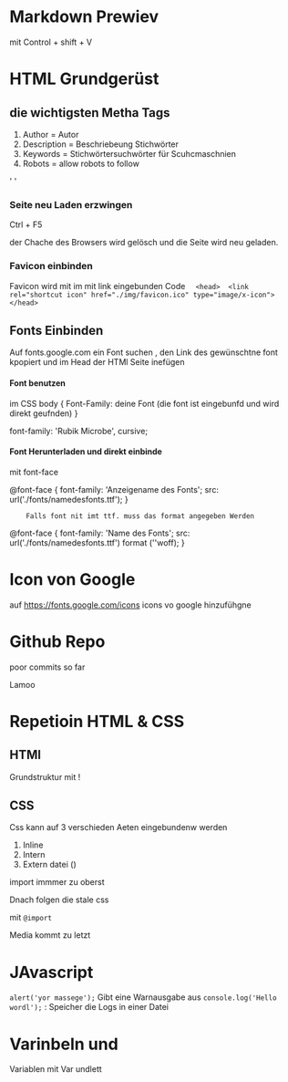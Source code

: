 
# Markdown Prewiev
mit Control + shift + V
# HTML Grundgerüst

## die wichtigsten Metha Tags
1. Author = Autor 
2. Description = Beschriebeung Stichwörter 
3. Keywords = Stichwörtersuchwörter für Scuhcmaschnien
4. Robots = allow robots to follow 

'<meta name="author" content="nahum">
<meta name="description" content="Modul 294">
<meta name="keywords" content="frontned entwcklung">
<meta name="robots" content="index, follow">'

### Seite neu Laden erzwingen
Ctrl + F5

der Chache des Browsers wird gelösch und die Seite wird neu geladen.

### Favicon einbinden 
Favicon wird mit im <Head></Head> mit link eingebunden
Code
`   <head> 
        <link rel="shortcut icon" href="./img/favicon.ico" type="image/x-icon">
    </head>
`


## Fonts Einbinden 

Auf fonts.google.com ein Font suchen , den Link des gewünschtne font kpopiert und im Head der HTMl Seite inefügen

#### Font benutzen
im CSS 
body {
    Font-Family: deine Font (die font ist eingebunfd und wird direkt geufnden)
} 

font-family: 'Rubik Microbe', cursive;


#### Font Herunterladen und direkt einbinde

mit font-face 

@font-face {
            font-family: 'Anzeigename des Fonts';
            src: url('./fonts/namedesfonts.ttf');
        }


        Falls font nit imt ttf. muss das format angegeben Werden

@font-face {
            font-family: 'Name des Fonts';
            src: url('./fonts/namedesfonts.ttf') format (''woff);
        }


# Icon von Google 

auf https://fonts.google.com/icons
icons vo google hinzufühgne

# Github Repo

poor commits so far

Lamoo

# Repetioin HTML & CSS

## HTMl
Grundstruktur mit !

## CSS

Css kann auf 3 verschieden Aeten eingebundenw werden
1. Inline 
2. Intern
3. Extern datei (<link rel="stylesheet" href="./css/style.css">)

import immmer zu oberst 

Dnach folgen die stale css


mit `@import`

Media kommt zu letzt


# JAvascript

`alert('yor massege');` Gibt eine Warnausgabe aus
`console.log('Hello wordl');` : Speicher die Logs in einer Datei
# Varinbeln und 
Variablen mit Var undlett